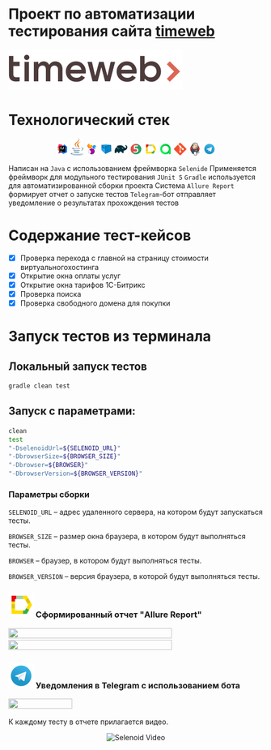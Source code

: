 # Проект по автоматизации тестирования сайта [timeweb](https://timeweb.com/ru/)

![timeweb-logo](images/logo.svg)

# <a name="Technology">Технологический стек</a>
<p  align="center">
  <code><img width="5%" title="IntelliJ IDEA" src="./images/icons/IDEA-logo.svg"></code>
  <code><img width="5%" title="Java" src="./images/icons/java-logo.svg"></code>
  <code><img width="5%" title="Selenide" src="./images/icons/selenide-logo.svg"></code>
  <code><img width="5%" title="Selenoid" src="./images/icons/selenoid-logo.svg"></code>
  <code><img width="5%" title="Gradle" src="./images/icons/gradle-logo.svg"></code>
  <code><img width="5%" title="JUnit5" src="./images/icons/junit5-logo.svg"></code>
  <code><img width="5%" title="Allure Report" src="./images/icons/allure-Report-logo.svg"></code>
  <code><img width="5%" title="Allure TestOps" src="./images/icons/allure-ee-logo.svg"></code>
  <code><img width="5%" title="Github" src="./images/icons/git-logo.svg"></code>
  <code><img width="5%" title="Jenkins" src="./images/icons/jenkins-logo.svg"></code>
  <code><img width="5%" title="Telegram" src="./images/icons/Telegram.svg"></code>
</p>

Написан на `Java` с использованием фреймворка `Selenide`
Применяется фреймворк для модульного тестирования `JUnit 5`
`Gradle` используется для автоматизированной сборки проекта
Система `Allure Report` формирует отчет о запуске тестов
`Telegram`-бот отправляет уведомление о результатах прохождения тестов


# <a name="HowToRun">Содержание тест-кейсов</a>

- [x] Проверка перехода с главной на страницу стоимости виртуальногохостинга
- [x] Открытие окна оплаты услуг
- [x] Открытие окна тарифов 1С-Битрикс
- [x] Проверка поиска
- [x] Проверка свободного домена для покупки

# <a name="HowToRun">Запуск тестов из терминала</a>

## <a name="GradleCommand">Локальный запуск тестов</a>

```bash
gradle clean test
```

## <a name="GradleCommand">Запуск с параметрами:</a>
```bash
clean
test
"-DselenoidUrl=${SELENOID_URL}"
"-DbrowserSize=${BROWSER_SIZE}"
"-Dbrowser=${BROWSER}"
"-DbrowserVersion=${BROWSER_VERSION}"
```
###    Параметры сборки
```SELENOID_URL``` – адрес удаленного сервера, на котором будут запускаться тесты.

```BROWSER_SIZE``` – размер окна браузера, в котором будут выполняться тесты.

```BROWSER``` – браузер, в котором будут выполняться тесты.

```BROWSER_VERSION``` – версия браузера, в которой будут выполняться тесты.

### <img src="./images/icons/allure-Report-logo.svg" width="50" height="50"/> Сформированный отчет **"Allure Report"**

 <img src="./images/Allure_Report.png" width="80%" height="80%"/>

 <img src="./images/allure-behaviors.PNG" width="80%" height="80%"/>

### <img src="./images/icons/Telegram.svg" width="50" height="50"/> Уведомления в Telegram с использованием бота

<img src="./images/telegram.PNG" width="50%" height="50%" />  

К каждому тесту в отчете прилагается видео.
<p align="center">
  <img title="Selenoid Video" src="images/test.gif">
</p>




